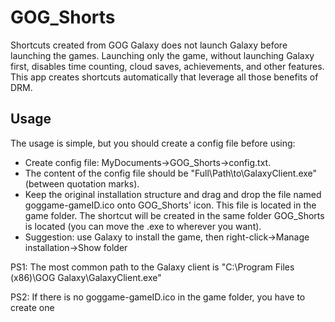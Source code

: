 # GOG_Shorts

Shortcuts created from GOG Galaxy does not launch Galaxy before launching the games. Launching only the game, without launching Galaxy first, disables time counting, cloud saves, achievements, and other features. This app creates shortcuts automatically that leverage all those benefits of DRM.

## Usage

The usage is simple, but you should create a config file before using:

- Create config file: MyDocuments->GOG_Shorts->config.txt.
- The content of the config file should be "Full\Path\to\GalaxyClient.exe" (between quotation marks).
- Keep the original installation structure and drag and drop the file named goggame-gameID.ico onto GOG_Shorts' icon. This file is located in the game folder. The shortcut will be created in the same folder GOG_Shorts is located (you can move the .exe to wherever you want).
- Suggestion: use Galaxy to install the game, then right-click->Manage installation->Show folder

PS1: The most common path to the Galaxy client is "C:\Program Files (x86)\GOG Galaxy\GalaxyClient.exe"

PS2: If there is no goggame-gameID.ico in the game folder, you have to create one
